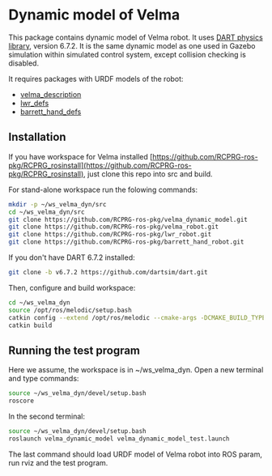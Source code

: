 # Dynamic model of Velma

This package contains dynamic model of Velma robot. It uses [DART physics library](https://dartsim.github.io), version 6.7.2.
It is the same dynamic model as one used in Gazebo simulation within simulated control system, except collision checking is disabled.

It requires packages with URDF models of the robot:
* [velma_description](https://github.com/RCPRG-ros-pkg/velma_robot.git)
* [lwr_defs](https://github.com/RCPRG-ros-pkg/lwr_robot.git)
* [barrett_hand_defs](https://github.com/RCPRG-ros-pkg/barrett_hand_robot.git)

## Installation

If you have workspace for Velma installed [https://github.com/RCPRG-ros-pkg/RCPRG_rosinstall](https://github.com/RCPRG-ros-pkg/RCPRG_rosinstall), just clone this repo into src and build.

For stand-alone workspace run the folowing commands:

```bash
mkdir -p ~/ws_velma_dyn/src
cd ~/ws_velma_dyn/src
git clone https://github.com/RCPRG-ros-pkg/velma_dynamic_model.git
git clone https://github.com/RCPRG-ros-pkg/velma_robot.git
git clone https://github.com/RCPRG-ros-pkg/lwr_robot.git
git clone https://github.com/RCPRG-ros-pkg/barrett_hand_robot.git
```
If you don't have DART 6.7.2 installed:
```bash
git clone -b v6.7.2 https://github.com/dartsim/dart.git
```

Then, configure and build workspace:
```bash
cd ~/ws_velma_dyn
source /opt/ros/melodic/setup.bash
catkin config --extend /opt/ros/melodic --cmake-args -DCMAKE_BUILD_TYPE=RelWithDebInfo -DCATKIN_ENABLE_TESTING=OFF
catkin build
```
## Running the test program

Here we assume, the workspace is in ~/ws_velma_dyn.
Open a new terminal and type commands:
```bash
source ~/ws_velma_dyn/devel/setup.bash
roscore
```
In the second terminal:
```bash
source ~/ws_velma_dyn/devel/setup.bash
roslaunch velma_dynamic_model velma_dynamic_model_test.launch
```
The last command should load URDF model of Velma robot into ROS param, run rviz and the test program.
